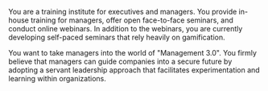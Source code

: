 You are a training institute for executives and managers. You provide in-house training for managers, offer open face-to-face seminars, and conduct online webinars. In addition to the webinars, you are currently developing self-paced seminars that rely heavily on gamification.

You want to take managers into the world of &quot;Management 3.0&quot;. You firmly believe that managers can guide companies into a secure future by adopting a servant leadership approach that facilitates experimentation and learning within organizations.
